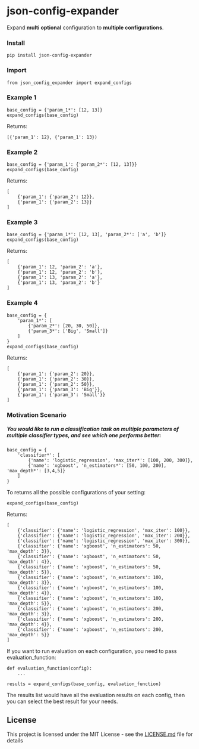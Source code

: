 # json-config-expander

Expand **multi optional** configuration to **multiple configurations**.

### Install
```
pip install json-config-expander
```

### Import
```
from json_config_expander import expand_configs
```

### Example 1
```
base_config = {'param_1*': [12, 13]}
expand_configs(base_config)
```
Returns:
```
[{'param_1': 12}, {'param_1': 13})
```

### Example 2
```
base_config = {'param_1': {'param_2*': [12, 13]}}
expand_configs(base_config)
```
Returns:
```
[
    {'param_1': {'param_2': 12}}, 
    {'param_1': {'param_2': 13}}
]
```

### Example 3
```
base_config = {'param_1*': [12, 13], 'param_2*': ['a', 'b']}
expand_configs(base_config)
```
Returns:
```
[
    {'param_1': 12, 'param_2': 'a'}, 
    {'param_1': 12, 'param_2': 'b'}, 
    {'param_1': 13, 'param_2': 'a'}, 
    {'param_1': 13, 'param_2': 'b'}
]
```

### Example 4
```
base_config = {
    'param_1*': [
        {'param_2*': [20, 30, 50]},
        {'param_3*': ['Big', 'Small']}
    ]
}
expand_configs(base_config)
```
Returns:
```
[
    {'param_1': {'param_2': 20}}, 
    {'param_1': {'param_2': 30}},
    {'param_1': {'param_2': 50}},  
    {'param_1': {'param_3': 'Big'}},
    {'param_1': {'param_3': 'Small'}}
]
```

### Motivation Scenario
##### You would like to  run a classification task on multiple parameters of multiple classifier types, and see which one performs better:
```
base_config = {
    'classifier*': [
        {'name': 'logistic_regression', 'max_iter*': [100, 200, 300]},
        {'name': 'xgboost', 'n_estimators*': [50, 100, 200], 'max_depth*': [3,4,5]}
    ]
}
```



To returns all the possible configurations of your setting:
```
expand_configs(base_config)
```
Returns:
```
[
    {'classifier': {'name': 'logistic_regression', 'max_iter': 100}}, 
    {'classifier': {'name': 'logistic_regression', 'max_iter': 200}}, 
    {'classifier': {'name': 'logistic_regression', 'max_iter': 300}}, 
    {'classifier': {'name': 'xgboost', 'n_estimators': 50, 'max_depth': 3}}, 
    {'classifier': {'name': 'xgboost', 'n_estimators': 50, 'max_depth': 4}}, 
    {'classifier': {'name': 'xgboost', 'n_estimators': 50, 'max_depth': 5}}, 
    {'classifier': {'name': 'xgboost', 'n_estimators': 100, 'max_depth': 3}}, 
    {'classifier': {'name': 'xgboost', 'n_estimators': 100, 'max_depth': 4}}, 
    {'classifier': {'name': 'xgboost', 'n_estimators': 100, 'max_depth': 5}}, 
    {'classifier': {'name': 'xgboost', 'n_estimators': 200, 'max_depth': 3}}, 
    {'classifier': {'name': 'xgboost', 'n_estimators': 200, 'max_depth': 4}}, 
    {'classifier': {'name': 'xgboost', 'n_estimators': 200, 'max_depth': 5}}
]
```

If you want to run evaluation on each configuration, you need to pass evaluation_function:
```
def evaluation_function(config):
    ...
```

```
results = expand_configs(base_config, evaluation_function)
```

The results list would have all the evaluation results on each config, then you can select the best result for your needs.

## License

This project is licensed under the MIT License - see the [LICENSE.md](LICENSE.md) file for details


